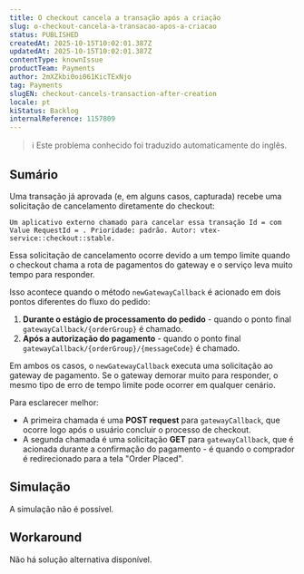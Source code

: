 ```yaml
---
title: O checkout cancela a transação após a criação
slug: o-checkout-cancela-a-transacao-apos-a-criacao
status: PUBLISHED
createdAt: 2025-10-15T10:02:01.387Z
updatedAt: 2025-10-15T10:02:01.387Z
contentType: knownIssue
productTeam: Payments
author: 2mXZkbi0oi061KicTExNjo
tag: Payments
slugEN: checkout-cancels-transaction-after-creation
locale: pt
kiStatus: Backlog
internalReference: 1157809
---
```


>ℹ️ Este problema conhecido foi traduzido automaticamente do inglês.

## Sumário



Uma transação já aprovada (e, em alguns casos, capturada) recebe uma solicitação de cancelamento diretamente do checkout:


    Um aplicativo externo chamado para cancelar essa transação Id = com Value RequestId = . Prioridade: padrão. Autor: vtex-service::checkout::stable.
Essa solicitação de cancelamento ocorre devido a um tempo limite quando o checkout chama a rota de pagamentos do gateway e o serviço leva muito tempo para responder.

Isso acontece quando o método `newGatewayCallback` é acionado em dois pontos diferentes do fluxo do pedido:



1. **Durante o estágio de processamento do pedido** - quando o ponto final `gatewayCallback/{orderGroup}` é chamado.
2. **Após a autorização do pagamento** - quando o ponto final `gatewayCallback/{orderGroup}/{messageCode}` é chamado.

Em ambos os casos, o `newGatewayCallback` executa uma solicitação ao gateway de pagamento. Se o gateway demorar muito para responder, o mesmo tipo de erro de tempo limite pode ocorrer em qualquer cenário.

Para esclarecer melhor:


- A primeira chamada é uma **POST request** para `gatewayCallback`, que ocorre logo após o usuário concluir o processo de checkout.
- A segunda chamada é uma solicitação **GET** para `gatewayCallback`, que é acionada durante a confirmação do pagamento - é quando o comprador é redirecionado para a tela "Order Placed".

## Simulação


A simulação não é possível.



## Workaround


Não há solução alternativa disponível.




